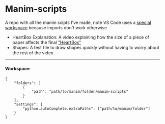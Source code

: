# Manim-scripts
A repo with all the manim scipts I've made, note VS Code uses a [special workspace](#workspace) because imports don't work otherwise


- HeartBox Explanation: A video explaining how the size of a piece of paper affects the final ["HeartBox"](https://www.youtube.com/watch?v=CVYDSMNwlO0&t=304s)
- Shapes: A test file to draw shapes quickly without having to worry about the rest of the video

---
#### Workspace:
```
{
	"folders": [
		{
			"path": "path/to/manim/folder/manim-scripts"
		}
	],
	"settings": {
		"python.autoComplete.extraPaths": ["path/to/manim/folder"]
	}
}
```
